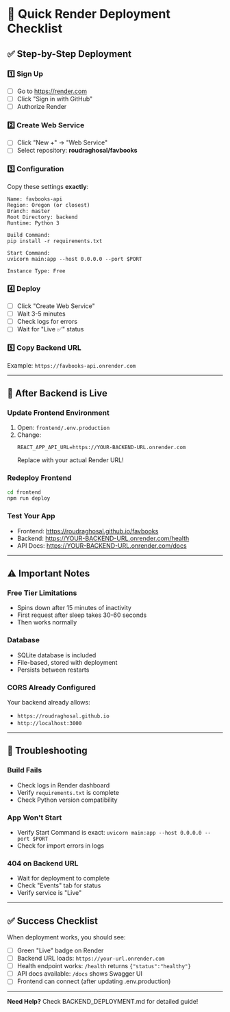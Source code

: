 # 🚀 Quick Render Deployment Checklist

## ✅ Step-by-Step Deployment

### 1️⃣ Sign Up
- [ ] Go to https://render.com
- [ ] Click "Sign in with GitHub"
- [ ] Authorize Render

### 2️⃣ Create Web Service
- [ ] Click "New +" → "Web Service"
- [ ] Select repository: **roudraghosal/favbooks**

### 3️⃣ Configuration
Copy these settings **exactly**:

```
Name: favbooks-api
Region: Oregon (or closest)
Branch: master
Root Directory: backend
Runtime: Python 3

Build Command:
pip install -r requirements.txt

Start Command:
uvicorn main:app --host 0.0.0.0 --port $PORT

Instance Type: Free
```

### 4️⃣ Deploy
- [ ] Click "Create Web Service"
- [ ] Wait 3-5 minutes
- [ ] Check logs for errors
- [ ] Wait for "Live ✅" status

### 5️⃣ Copy Backend URL
Example: `https://favbooks-api.onrender.com`

---

## 📝 After Backend is Live

### Update Frontend Environment
1. Open: `frontend/.env.production`
2. Change:
   ```
   REACT_APP_API_URL=https://YOUR-BACKEND-URL.onrender.com
   ```
   Replace with your actual Render URL!

### Redeploy Frontend
```bash
cd frontend
npm run deploy
```

### Test Your App
- Frontend: https://roudraghosal.github.io/favbooks
- Backend: https://YOUR-BACKEND-URL.onrender.com/health
- API Docs: https://YOUR-BACKEND-URL.onrender.com/docs

---

## ⚠️ Important Notes

### Free Tier Limitations
- Spins down after 15 minutes of inactivity
- First request after sleep takes 30-60 seconds
- Then works normally

### Database
- SQLite database is included
- File-based, stored with deployment
- Persists between restarts

### CORS Already Configured
Your backend already allows:
- `https://roudraghosal.github.io`
- `http://localhost:3000`

---

## 🐛 Troubleshooting

### Build Fails
- Check logs in Render dashboard
- Verify `requirements.txt` is complete
- Check Python version compatibility

### App Won't Start
- Verify Start Command is exact:
  `uvicorn main:app --host 0.0.0.0 --port $PORT`
- Check for import errors in logs

### 404 on Backend URL
- Wait for deployment to complete
- Check "Events" tab for status
- Verify service is "Live"

---

## ✅ Success Checklist

When deployment works, you should see:
- [ ] Green "Live" badge on Render
- [ ] Backend URL loads: `https://your-url.onrender.com`
- [ ] Health endpoint works: `/health` returns `{"status":"healthy"}`
- [ ] API docs available: `/docs` shows Swagger UI
- [ ] Frontend can connect (after updating .env.production)

---

**Need Help?** Check BACKEND_DEPLOYMENT.md for detailed guide!
